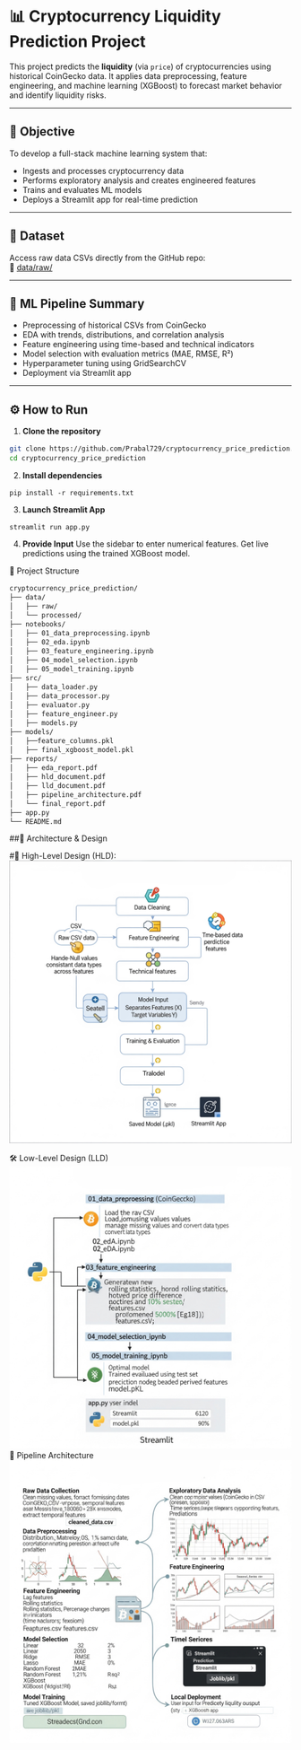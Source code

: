 # 📊 Cryptocurrency Liquidity Prediction Project

This project predicts the **liquidity** (via `price`) of cryptocurrencies using historical CoinGecko data. It applies data preprocessing, feature engineering, and machine learning (XGBoost) to forecast market behavior and identify liquidity risks.

---

## 🚀 Objective

To develop a full-stack machine learning system that:
- Ingests and processes cryptocurrency data
- Performs exploratory analysis and creates engineered features
- Trains and evaluates ML models
- Deploys a Streamlit app for real-time prediction

---

## 🔗 Dataset

Access raw data CSVs directly from the GitHub repo:  
📁 [data/raw/](https://github.com/Prabal729/cryptocurrency_price_prediction/tree/main/data/raw)

---

## 🧠 ML Pipeline Summary

- Preprocessing of historical CSVs from CoinGecko
- EDA with trends, distributions, and correlation analysis
- Feature engineering using time-based and technical indicators
- Model selection with evaluation metrics (MAE, RMSE, R²)
- Hyperparameter tuning using GridSearchCV
- Deployment via Streamlit app

---

## ⚙️ How to Run

1. **Clone the repository**  
```bash
git clone https://github.com/Prabal729/cryptocurrency_price_prediction.git
cd cryptocurrency_price_prediction
```
2. **Install dependencies**
```
pip install -r requirements.txt
```
3. **Launch Streamlit App**
```
streamlit run app.py
```
4. **Provide Input**
Use the sidebar to enter numerical features. Get live predictions using the trained XGBoost model.

📁 Project Structure
```
cryptocurrency_price_prediction/
├── data/
│   ├── raw/
│   └── processed/
├── notebooks/
│   ├── 01_data_preprocessing.ipynb
│   ├── 02_eda.ipynb
│   ├── 03_feature_engineering.ipynb
│   ├── 04_model_selection.ipynb
│   ├── 05_model_training.ipynb
├── src/
│   ├── data_loader.py
│   ├── data_processor.py
│   ├── evaluator.py
│   ├── feature_engineer.py
│   ├── models.py
├── models/
│   ├──feature_columns.pkl
│   ├── final_xgboost_model.pkl
├── reports/
│   ├── eda_report.pdf
│   ├── hld_document.pdf
│   ├── lld_document.pdf
│   ├── pipeline_architecture.pdf
│   └── final_report.pdf
├── app.py
└── README.md

```

##📸 Architecture & Design

#🧱 High-Level Design (HLD):
<img src="reports/images/HLD.png" width="750"/>

🛠️ Low-Level Design (LLD)
<img src="reports/images/LLD.png" width="750"/>
🔁 Pipeline Architecture
<img src="reports/images/pip.png" width="750"/>
